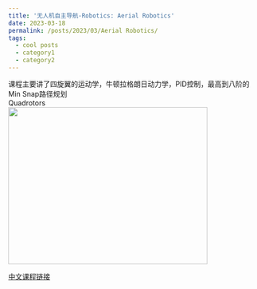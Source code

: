 ```yaml
---
title: '无人机自主导航-Robotics: Aerial Robotics'
date: 2023-03-18
permalink: /posts/2023/03/Aerial Robotics/
tags:
  - cool posts
  - category1
  - category2
---
```


课程主要讲了四旋翼的运动学，牛顿拉格朗日动力学，PID控制，最高到八阶的Min Snap路径规划\
Quadrotors\
<img src="https://user-images.githubusercontent.com/64770184/226105489-e0ac0c99-0d2c-4aef-99a9-8992f901fb7a.png" width="400" height="315" />







[中文课程链接](https://www.bilibili.com/video/BV1K7411n7L3/?spm_id_from=333.337.search-card.all.click)

